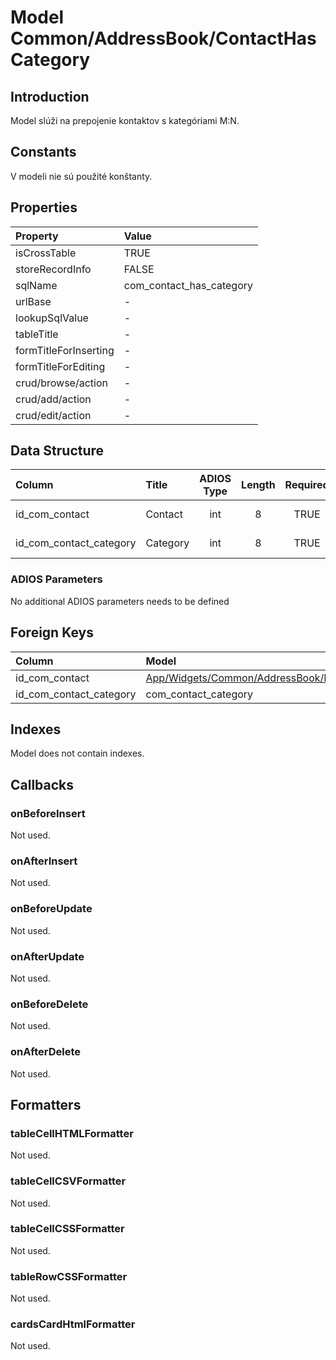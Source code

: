 # Model Common/AddressBook/ContactHasCategory

## Introduction
Model slúži na prepojenie kontaktov s kategóriami M:N.

## Constants
V modeli nie sú použité konštanty.

## Properties
| Property              | Value                    |
| :-------------------- | :----------------------- |
| isCrossTable          | TRUE                     |
| storeRecordInfo       | FALSE                    |
| sqlName               | com_contact_has_category |
| urlBase               | -                        |
| lookupSqlValue        | -                        |
| tableTitle            | -                        |
| formTitleForInserting | -                        |
| formTitleForEditing   | -                        |
| crud/browse/action    | -                        |
| crud/add/action       | -                        |
| crud/edit/action      | -                        |


## Data Structure
| Column                  | Title    | ADIOS Type | Length | Required | Notes        |
| :---------------------- | :------- | :--------: | :----: | :------: | :----------- |
| id_com_contact          | Contact  |    int     |   8    |   TRUE   | ID kontaktu  |
| id_com_contact_category | Category |    int     |   8    |   TRUE   | ID kategórie |

### ADIOS Parameters
No additional ADIOS parameters needs to be defined

## Foreign Keys
| Column                  | Model                                                                                          | Relation | OnUpdate | OnDelete |
| :---------------------- | :--------------------------------------------------------------------------------------------- | :------: | -------- | -------- |
| id_com_contact          | [App/Widgets/Common/AddressBook/Models/Contact](../../../Common/AddressBook/Models/Contact.md) |   1:N    | Cascade  | Cascade  |
| id_com_contact_category | com_contact_category                                                                           |   1:N    | Cascade  | Restrict |

## Indexes
Model does not contain indexes.

## Callbacks

### onBeforeInsert
Not used.

### onAfterInsert
Not used.

### onBeforeUpdate
Not used.

### onAfterUpdate
Not used.

### onBeforeDelete
Not used.

### onAfterDelete
Not used.

## Formatters

### tableCellHTMLFormatter
Not used.

### tableCellCSVFormatter
Not used.

### tableCellCSSFormatter
Not used.

### tableRowCSSFormatter
Not used.

### cardsCardHtmlFormatter
Not used.

